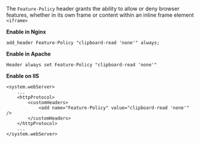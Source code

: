The `Feature-Policy` header grants the ability to allow or deny browser features, whether in its own frame or content within an inline frame element `<iframe>`

**Enable in Nginx**

```
add_header Feature-Policy "clipboard-read 'none'" always;
```

**Enable in Apache**

```
Header always set Feature-Policy "clipboard-read 'none'"
```

**Enable on IIS**

```
<system.webServer>
    ...
    <httpProtocol>
        <customHeaders>
            <add name="Feature-Policy" value="clipboard-read 'none'" />
        </customHeaders>
    </httpProtocol>
    ...
</system.webServer>
```
